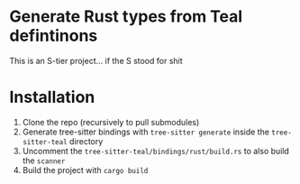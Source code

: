 # Generate Rust types from Teal defintinons
This is an S-tier project... if the S stood for shit

# Installation

1. Clone the repo (recursively to pull submodules)
1. Generate tree-sitter bindings with `tree-sitter generate` inside the `tree-sitter-teal` directory
1. Uncomment the `tree-sitter-teal/bindings/rust/build.rs` to also build the `scanner`
1. Build the project with `cargo build`
